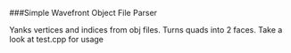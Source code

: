 ###Simple Wavefront Object File Parser

Yanks vertices and indices from obj files. Turns quads into 2 faces. Take a look
at test.cpp for usage
